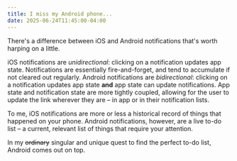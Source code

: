 ```yaml
---
title: I miss my Android phone...
date: 2025-06-24T11:45:00-04:00
---
```


There's a difference between iOS and Android notifications that's worth harping on a little.

iOS notifications are _unidirectional_: clicking on a notification updates app state. Notifications are essentially fire-and-forget, and tend to accumulate if not cleared out regularly. Android notifications are _bidirectional_: clicking on a notification updates app state **and** app state can update notifications. App state and notification state are more tightly coupled, allowing for the user to update the link wherever they are – in app or in their notification lists.

To me, iOS notifications are more or less a historical record of things that happened on your phone. Android notifications, however, are a live to-do list – a current, relevant list of things that require your attention.

In my ~~ordinary~~ singular and unique quest to find the perfect to-do list, Android comes out on top.